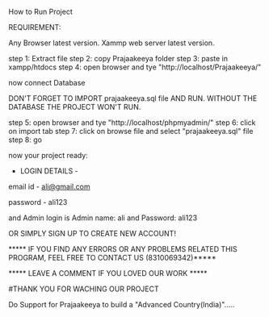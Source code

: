 How to Run Project

REQUIREMENT:

Any Browser latest version.
Xammp web server latest version.

step 1: Extract file
step 2: copy Prajaakeeya folder
step 3: paste in xampp/htdocs
step 4: open browser  and tye "http://localhost/Prajaakeeya/"

now connect Database

DON'T FORGET TO IMPORT prajaakeeya.sql file AND RUN.
WITHOUT THE DATABASE THE PROJECT WON'T RUN.

step 5: open browser and tye "http://localhost/phpmyadmin/"
step 6: click on import tab
step 7: click on browse file and select "prajaakeeya.sql" file 
step 8: go 

now your project ready:

- LOGIN DETAILS -

email id - ali@gmail.com

password - ali123

and Admin login is Admin name: ali and Password: ali123

OR SIMPLY SIGN UP TO CREATE NEW ACCOUNT!


***** IF YOU FIND ANY ERRORS OR ANY PROBLEMS RELATED THIS PROGRAM, FEEL FREE TO CONTACT US (8310069342)*****  


***** LEAVE A COMMENT IF YOU LOVED OUR WORK *****


#THANK YOU FOR WACHING OUR PROJECT

Do Support for Prajaakeeya to build a "Advanced Country(India)".....
											

										           
